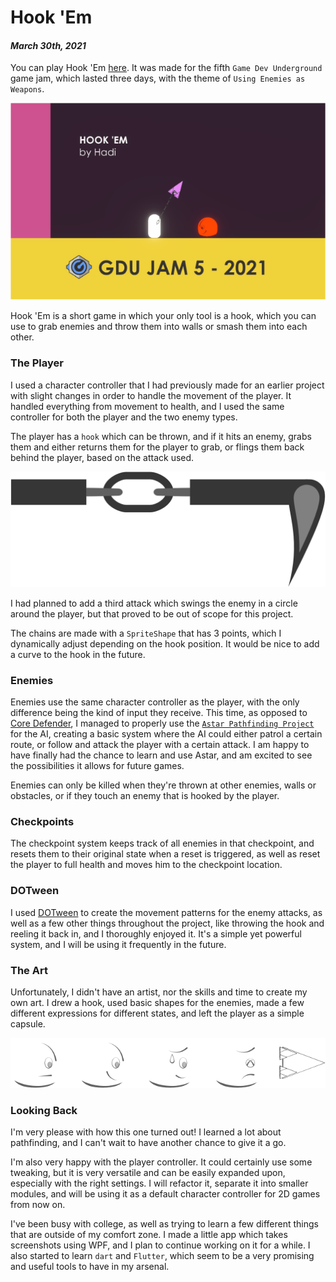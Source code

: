 [comment]: # (*.title*Hook 'Em*.title*)
[comment]: # (*.desc*A submission for GDU Jam 5.*.desc*)
[comment]: # (*.tags*unity, C#, game, GDU, project, jam, 2021, featured, finished*.tags*)
[comment]: # (*.date*30-3-2021*.date*)

# Hook 'Em

#### *March 30th, 2021*

You can play Hook 'Em [here](https://hadidanial.itch.io/hook-em). It was made for the fifth `Game Dev Underground` game jam, which lasted three days, with the theme of `Using Enemies as Weapons`.

![Screenshot](hook_em_assets/screenshot.png)

Hook 'Em is a short game in which your only tool is a hook, which you can use to grab enemies and throw them into walls or smash them into each other.

### The Player

I used a character controller that I had previously made for an earlier project with slight changes in order to handle the movement of the player. It handled everything from movement to health, and I used the same controller for both the player and the two enemy types.

The player has a `hook` which can be thrown, and if it hits an enemy, grabs them and either returns them for the player to grab, or flings them back behind the player, based on the attack used.

![Hook](hook_em_assets/hook.png)

I had planned to add a third attack which swings the enemy in a circle around the player, but that proved to be out of scope for this project.

The chains are made with a `SpriteShape` that has 3 points, which I dynamically adjust depending on the hook position. It would be nice to add a curve to the hook in the future.

### Enemies

Enemies use the same character controller as the player, with the only difference being the kind of input they receive. This time, as opposed to [Core Defender](https://hadidanial.com/blog/2020/10/core_defender.html), I managed to properly use the [`Astar Pathfinding Project`](https://arongranberg.com/astar/) for the AI, creating a basic system where the AI could either patrol a certain route, or follow and attack the player with a certain attack. I am happy to have finally had the chance to learn and use Astar, and am excited to see the possibilities it allows for future games.

Enemies can only be killed when they're thrown at other enemies, walls or obstacles, or if they touch an enemy that is hooked by the player.

### Checkpoints

The checkpoint system keeps track of all enemies in that checkpoint, and resets them to their original state when a reset is triggered, as well as reset the player to full health and moves him to the checkpoint location.

### DOTween

I used [DOTween](http://dotween.demigiant.com/) to create the movement patterns for the enemy attacks, as well as a few other things throughout the project, like throwing the hook and reeling it back in, and I thoroughly enjoyed it. It's a simple yet powerful system, and I will be using it frequently in the future.

### The Art

Unfortunately, I didn't have an artist, nor the skills and time to create my own art. I drew a hook, used basic shapes for the enemies, made a few different expressions for different states, and left the player as a simple capsule.

![Enemies](hook_em_assets/enemies.png)

### Looking Back

I'm very please with how this one turned out! I learned a lot about pathfinding, and I can't wait to have another chance to give it a go.

I'm also very happy with the player controller. It could certainly use some tweaking, but it is very versatile and can be easily expanded upon, especially with the right settings. I will refactor it, separate it into smaller modules, and will be using it as a default character controller for 2D games from now on.

I've been busy with college, as well as trying to learn a few different things that are outside of my comfort zone. I made a little app which takes screenshots using WPF, and I plan to continue working on it for a while. I also started to learn `dart` and `Flutter`, which seem to be a very promising and useful tools to have in my arsenal.

